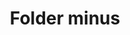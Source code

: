 ---
title: Folder minus
tags:
icon: folder-minus
svg: '<svg xmlns="http://www.w3.org/2000/svg" width="24" height="24" fill="none" viewBox="0 0 24 24" stroke-width="1.5" stroke-linecap="round" stroke-linejoin="round" stroke="currentColor"><path d="M3 6a2 2 0 0 1 2-2h1.745a2 2 0 0 1 1.322.5l2.272 2a2 2 0 0 0 1.322.5H19a2 2 0 0 1 2 2v9a2 2 0 0 1-2 2H5a2 2 0 0 1-2-2V6Zm7 7h4"/></svg>'
---